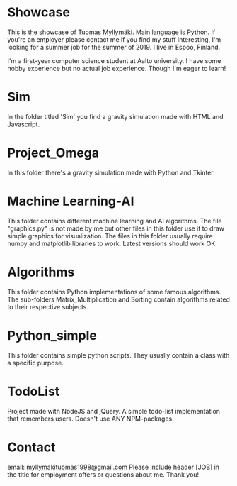 # Showcase

This is the showcase of Tuomas Myllymäki. Main language is Python. If you're an employer please contact me if you find my stuff interesting, I'm looking for a summer job for the summer of 2019. I live in Espoo, Finland.

I'm a first-year computer science student at Aalto university. I have some hobby experience but no actual job experience. Though I'm eager to learn!

# Sim
In the folder titled 'Sim' you find a gravity simulation made with HTML and Javascript.

# Project_Omega
In this folder there's a gravity simulation made with Python and Tkinter

# Machine Learning-AI
This folder contains different machine learning and AI algorithms. The file "graphics.py" is not made by me but other files in this
folder use it to draw simple graphics for visualization. The files in this folder usually require numpy and matplotlib libraries to work. Latest versions should work OK.

# Algorithms
This folder contains Python implementations of some famous algorithms. The sub-folders Matrix_Multiplication and Sorting contain algorithms related to their respective subjects.

# Python_simple
This folder contains simple python scripts. They usually contain a class with a specific purpose.

# TodoList
Project made with NodeJS and jQuery. A simple todo-list implementation that remembers users. Doesn't use ANY NPM-packages.

# Contact
email: myllymakituomas1998@gmail.com
Please include header [JOB] in the title for employment offers or questions about me.
Thank you!
